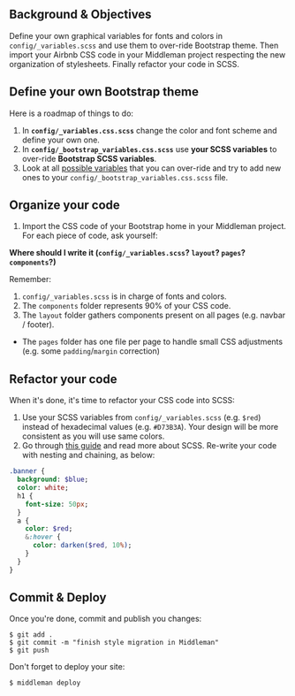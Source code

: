 ## Background & Objectives

Define your own graphical variables for fonts and colors in `config/_variables.scss` and use them to over-ride Bootstrap theme. Then import your Airbnb CSS code in your Middleman project respecting the new organization of stylesheets. Finally refactor your code in SCSS.

## Define your own Bootstrap theme

Here is a roadmap of things to do:

1. In **`config/_variables.css.scss`** change the color and font scheme and define your own one.
1. In **`config/_bootstrap_variables.css.scss`** use **your SCSS variables** to over-ride **Bootstrap SCSS variables**.
1. Look at all [possible variables](http://getbootstrap.com/customize/#less-variables) that you can over-ride and try to add new ones to your `config/_bootstrap_variables.css.scss` file.

## Organize your code

1. Import the CSS code of your Bootstrap home in your Middleman project. For each piece of code, ask yourself:

**Where should I write it (`config/_variables.scss`? `layout`? `pages`? `components`?)**

Remember:

1. `config/_variables.scss` is in charge of fonts and colors.
1. The `components` folder represents 90% of your CSS code.
1. The `layout` folder gathers components present on all pages (e.g. navbar / footer).
- The `pages` folder has one file per page to handle small CSS adjustments (e.g. some `padding`/`margin` correction)

## Refactor your code

When it's done, it's time to refactor your CSS code into SCSS:

1. Use your SCSS variables from `config/_variables.scss` (e.g. `$red`) instead of hexadecimal values (e.g. `#D73B3A`). Your design will be more consistent as you will use same colors.
1. Go through [this guide](http://sass-lang.com/guide) and read more about SCSS. Re-write your code with nesting and chaining, as below:


```sass
.banner {
  background: $blue;
  color: white;
  h1 {
    font-size: 50px;
  }
  a {
    color: $red;
    &:hover {
      color: darken($red, 10%);
    }
  }
}
```

## Commit & Deploy

Once you're done, commit and publish you changes:

```
$ git add .
$ git commit -m "finish style migration in Middleman"
$ git push
```

Don't forget to deploy your site:

```
$ middleman deploy
```
